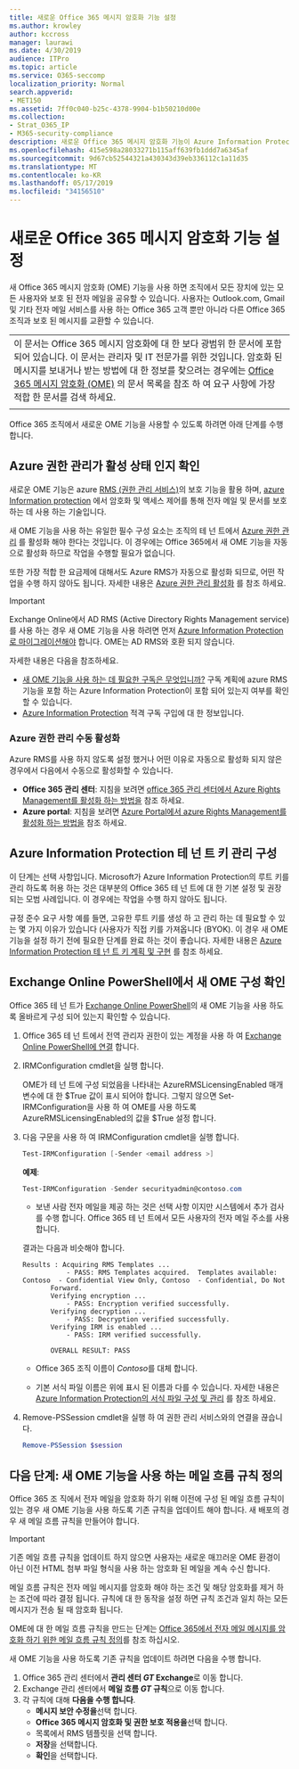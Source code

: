 ```yaml
---
title: 새로운 Office 365 메시지 암호화 기능 설정
ms.author: krowley
author: kccross
manager: laurawi
ms.date: 4/30/2019
audience: ITPro
ms.topic: article
ms.service: O365-seccomp
localization_priority: Normal
search.appverid:
- MET150
ms.assetid: 7ff0c040-b25c-4378-9904-b1b50210d00e
ms.collection:
- Strat_O365_IP
- M365-security-compliance
description: 새로운 Office 365 메시지 암호화 기능이 Azure Information Protection을 기반으로 구축 되 면 조직에서 조직 내부 및 외부 사용자와 보호 된 전자 메일 통신을 사용할 수 있습니다. 새로운 OME 기능은 다른 Office 365 조 직, Outlook.com, Gmail 및 기타 전자 메일 서비스와 함께 작동 합니다.
ms.openlocfilehash: 415e598a28033271b115aff639fb1ddd7a6345af
ms.sourcegitcommit: 9d67cb52544321a430343d39eb336112c1a11d35
ms.translationtype: MT
ms.contentlocale: ko-KR
ms.lasthandoff: 05/17/2019
ms.locfileid: "34156510"
---
```

# <a name="set-up-new-office-365-message-encryption-capabilities"></a>새로운 Office 365 메시지 암호화 기능 설정

새 Office 365 메시지 암호화 (OME) 기능을 사용 하면 조직에서 모든 장치에 있는 모든 사용자와 보호 된 전자 메일을 공유할 수 있습니다. 사용자는 Outlook.com, Gmail 및 기타 전자 메일 서비스를 사용 하는 Office 365 고객 뿐만 아니라 다른 Office 365 조직과 보호 된 메시지를 교환할 수 있습니다.

||
|:-----|
|이 문서는 Office 365 메시지 암호화에 대 한 보다 광범위 한 문서에 포함 되어 있습니다. 이 문서는 관리자 및 IT 전문가를 위한 것입니다. 암호화 된 메시지를 보내거나 받는 방법에 대 한 정보를 찾으려는 경우에는 [Office 365 메시지 암호화 (OME)](ome.md) 의 문서 목록을 참조 하 여 요구 사항에 가장 적합 한 문서를 검색 하세요. |
||

Office 365 조직에서 새로운 OME 기능을 사용할 수 있도록 하려면 아래 단계를 수행 합니다.

## <a name="verify-that-azure-rights-management-is-active"></a>Azure 권한 관리가 활성 상태 인지 확인

새로운 OME 기능은 azure [RMS (권한 관리 서비스)](https://docs.microsoft.com/en-us/azure/information-protection/what-is-information-protection)의 보호 기능을 활용 하며, [azure Information protection](https://docs.microsoft.com/en-us/azure/information-protection/what-is-azure-rms) 에서 암호화 및 액세스 제어를 통해 전자 메일 및 문서를 보호 하는 데 사용 하는 기술입니다.

새 OME 기능을 사용 하는 유일한 필수 구성 요소는 조직의 테 넌 트에서 [Azure 권한 관리](https://docs.microsoft.com/en-us/azure/information-protection/what-is-azure-rms) 를 활성화 해야 한다는 것입니다. 이 경우에는 Office 365에서 새 OME 기능을 자동으로 활성화 하므로 작업을 수행할 필요가 없습니다.

또한 가장 적합 한 요금제에 대해서도 Azure RMS가 자동으로 활성화 되므로, 어떤 작업을 수행 하지 않아도 됩니다. 자세한 내용은 [Azure 권한 관리 활성화](https://docs.microsoft.com/en-gb/azure/information-protection/activate-service) 를 참조 하세요.

>[!IMPORTANT]
>Exchange Online에서 AD RMS (Active Directory Rights Management service)를 사용 하는 경우 새 OME 기능을 사용 하려면 먼저 [Azure Information Protection로 마이그레이션해야](https://docs.microsoft.com/en-us/azure/information-protection/migrate-from-ad-rms-to-azure-rms) 합니다. OME는 AD RMS와 호환 되지 않습니다.  

자세한 내용은 다음을 참조하세요.

- [새 OME 기능을 사용 하는 데 필요한 구독은 무엇입니까?](ome-faq.md#what-subscriptions-do-i-need-to-use-the-new-ome-capabilities) 구독 계획에 azure RMS 기능을 포함 하는 Azure Information Protection이 포함 되어 있는지 여부를 확인할 수 있습니다.
- [Azure Information Protection](https://azure.microsoft.com/en-us/services/information-protection/) 적격 구독 구입에 대 한 정보입니다.  

### <a name="manually-activating-azure-rights-management"></a>Azure 권한 관리 수동 활성화

Azure RMS를 사용 하지 않도록 설정 했거나 어떤 이유로 자동으로 활성화 되지 않은 경우에서 다음에서 수동으로 활성화할 수 있습니다.

- **Office 365 관리 센터**: 지침을 보려면 [office 365 관리 센터에서 Azure Rights Management를 활성화 하는 방법을](https://docs.microsoft.com/en-us/azure/information-protection/activate-office365) 참조 하세요.
- **Azure portal**: 지침을 보려면 [Azure Portal에서 azure Rights Management를 활성화 하는 방법을](https://docs.microsoft.com/en-gb/azure/information-protection/activate-azure) 참조 하세요.

## <a name="configure-management-of-your-azure-information-protection-tenant-key"></a>Azure Information Protection 테 넌 트 키 관리 구성

이 단계는 선택 사항입니다. Microsoft가 Azure Information Protection의 루트 키를 관리 하도록 허용 하는 것은 대부분의 Office 365 테 넌 트에 대 한 기본 설정 및 권장 되는 모범 사례입니다. 이 경우에는 작업을 수행 하지 않아도 됩니다.

규정 준수 요구 사항 예를 들면, 고유한 루트 키를 생성 하 고 관리 하는 데 필요할 수 있는 몇 가지 이유가 있습니다 (사용자가 직접 키를 가져옵니다 (BYOK). 이 경우 새 OME 기능을 설정 하기 전에 필요한 단계를 완료 하는 것이 좋습니다. 자세한 내용은 [Azure Information Protection 테 넌 트 키 계획 및 구현](https://docs.microsoft.com/information-protection/plan-design/plan-implement-tenant-key) 를 참조 하세요.

## <a name="verify-new-ome-configuration-in-exchange-online-powershell"></a>Exchange Online PowerShell에서 새 OME 구성 확인

Office 365 테 넌 트가 [Exchange Online PowerShell](https://docs.microsoft.com/en-us/powershell/exchange/exchange-online/exchange-online-powershell?view=exchange-ps)의 새 OME 기능을 사용 하도록 올바르게 구성 되어 있는지 확인할 수 있습니다.
  
1. Office 365 테 넌 트에서 전역 관리자 권한이 있는 계정을 사용 하 여 [Exchange Online PowerShell에 연결](https://docs.microsoft.com/en-us/powershell/exchange/exchange-online/connect-to-exchange-online-powershell/connect-to-exchange-online-powershell) 합니다.

2. IRMConfiguration cmdlet을 실행 합니다.

     OME가 테 넌 트에 구성 되었음을 나타내는 AzureRMSLicensingEnabled 매개 변수에 대 한 $True 값이 표시 되어야 합니다. 그렇지 않으면 Set-IRMConfiguration을 사용 하 여 OME를 사용 하도록 AzureRMSLicensingEnabled의 값을 $True 설정 합니다.

3. 다음 구문을 사용 하 여 IRMConfiguration cmdlet을 실행 합니다.

     ```powershell
     Test-IRMConfiguration [-Sender <email address >]
     ```  

   **예제**:

     ```powershell
     Test-IRMConfiguration -Sender securityadmin@contoso.com
     ```

     - 보낸 사람 전자 메일을 제공 하는 것은 선택 사항 이지만 시스템에서 추가 검사를 수행 합니다. Office 365 테 넌 트에서 모든 사용자의 전자 메일 주소를 사용 합니다.

     결과는 다음과 비슷해야 합니다.

     ```text
    Results : Acquiring RMS Templates ...
                - PASS: RMS Templates acquired.  Templates available: Contoso  - Confidential View Only, Contoso  - Confidential, Do Not
            Forward.
            Verifying encryption ...
                - PASS: Encryption verified successfully.
            Verifying decryption ...
                - PASS: Decryption verified successfully.
            Verifying IRM is enabled ...
                - PASS: IRM verified successfully.

            OVERALL RESULT: PASS
    ```

   - Office 365 조직 이름이 *Contoso*를 대체 합니다.

   - 기본 서식 파일 이름은 위에 표시 된 이름과 다를 수 있습니다. 자세한 내용은 [Azure Information Protection의 서식 파일 구성 및 관리](https://docs.microsoft.com/en-us/azure/information-protection/configure-policy-templates) 를 참조 하세요.

4. Remove-PSSession cmdlet을 실행 하 여 권한 관리 서비스와의 연결을 끊습니다.

     ```powershell
     Remove-PSSession $session
     ```

## <a name="next-steps-define-mail-flow-rules-to-use-new-ome-capabilities"></a>다음 단계: 새 OME 기능을 사용 하는 메일 흐름 규칙 정의

Office 365 조 직에서 전자 메일을 암호화 하기 위해 이전에 구성 된 메일 흐름 규칙이 있는 경우 새 OME 기능을 사용 하도록 기존 규칙을 업데이트 해야 합니다. 새 배포의 경우 새 메일 흐름 규칙을 만들어야 합니다.

>[!IMPORTANT]
>기존 메일 흐름 규칙을 업데이트 하지 않으면 사용자는 새로운 매끄러운 OME 환경이 아닌 이전 HTML 첨부 파일 형식을 사용 하는 암호화 된 메일을 계속 수신 합니다.

메일 흐름 규칙은 전자 메일 메시지를 암호화 해야 하는 조건 및 해당 암호화를 제거 하는 조건에 따라 결정 됩니다. 규칙에 대 한 동작을 설정 하면 규칙 조건과 일치 하는 모든 메시지가 전송 될 때 암호화 됩니다.
  
OME에 대 한 메일 흐름 규칙을 만드는 단계는 [Office 365에서 전자 메일 메시지를 암호화 하기 위한 메일 흐름 규칙 정의](define-mail-flow-rules-to-encrypt-email.md)를 참조 하십시오.

새 OME 기능을 사용 하도록 기존 규칙을 업데이트 하려면 다음을 수행 합니다.

1. Office 365 관리 센터에서 **관리 센터 _GT_ Exchange**로 이동 합니다.
2. Exchange 관리 센터에서 **메일 흐름 _GT_ 규칙**으로 이동 합니다.
3. 각 규칙에 대해 **다음을 수행 합니다**.
    - **메시지 보안 수정을**선택 합니다.
    - **Office 365 메시지 암호화 및 권한 보호 적용을**선택 합니다.
    - 목록에서 RMS 템플릿을 선택 합니다.
    - **저장**을 선택합니다.
    - **확인**을 선택합니다.
